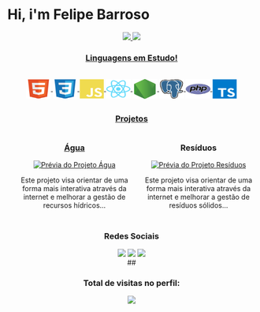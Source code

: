# Hi, i'm Felipe Barroso


<div align="center">
  <a href="https://github.com/InterFBS">
  <img height="167em" src="https://github-readme-stats.vercel.app/api?username=InterFBS&show_icons=true&theme=midnight-purple&include_all_commits=true&count_private=true"/>
  <img height="167em" src="https://github-readme-stats.vercel.app/api/top-langs/?username=InterFBS&layout=compact&langs_count=7&theme=midnight-purple"/>
<div>

###  Linguagens em Estudo!    

</div class=langueges>
  <div style="display: inline_block"><br>
  <img align="center" alt="HTML" height="40" width="50" src="https://raw.githubusercontent.com/devicons/devicon/master/icons/html5/html5-original.svg">
  <img align="center" alt="CSS" height="40" width="50" src="https://raw.githubusercontent.com/devicons/devicon/master/icons/css3/css3-original.svg">
  <img align="center" alt="Js" height="40" width="50" src="https://raw.githubusercontent.com/devicons/devicon/master/icons/javascript/javascript-plain.svg">
  <img align="center" alt="React" height="40" width="50" src="https://raw.githubusercontent.com/devicons/devicon/master/icons/react/react-original.svg">
  <img align="center" alt="NodeJs" height="40" width="50" src="https://raw.githubusercontent.com/devicons/devicon/master/icons/nodejs/nodejs-original.svg">
  <img align="center" alt="PostgreSQL" height="40" width="50" src="https://raw.githubusercontent.com/devicons/devicon/master/icons/postgresql/postgresql-original.svg">
  <img align="center" alt="Php" height="40" width="50" src="https://raw.githubusercontent.com/devicons/devicon/master/icons/php/php-original.svg">
  <img align="center" alt="typescript" height="40" width="50" src="https://raw.githubusercontent.com/devicons/devicon/master/icons/typescript/typescript-original.svg">
</div>
  
##

### Projetos

<div style="display: flex; gap: 20px;">
  <div style="flex: 1;">
    <h3>Água</h3>
    <a href="https://agua-eight.vercel.app" target="_blank">
      <img src="https://agua-eight.vercel.app/assets/IntroAgua-C-rbznzd.png" alt="Prévia do Projeto Água" style="width:100%;"/>
    </a>
    <p>Este projeto visa orientar de uma forma mais interativa através da internet e melhorar a gestão de recursos hídricos...</p>
  </div>
  <div style="flex: 1;">
    <h3>Resíduos</h3>
    <a href="https://reciclagem-ten.vercel.app" target="_blank">
      <img src="https://reciclagem-ten.vercel.app/assets/IntroResiduos-V1obG95g.png" alt="Prévia do Projeto Resíduos" style="width:100%;"/>
    </a>
    <p>Este projeto visa orientar de uma forma mais interativa através da internet e melhorar a gestão de resíduos sólidos...</p>
  </div>
</div>



##
  
### Redes Sociais 
<div>
  <a href="https://www.instagram.com/felipebarroso299/" target="_blank"><img src="https://img.shields.io/badge/-Instagram-%23E4405F?style=for-the-badge&logo=instagram&logoColor=white" target="_blank"></a>
  <a href = "mailto:josealmironettto@gmail.com"><img src="https://img.shields.io/badge/-Gmail-%23333?style=for-the-badge&logo=gmail&logoColor=white" target="_blank"></a>
  <a href="https://www.linkedin.com/in/felipe-barroso-b4052021b/"><img src="https://img.shields.io/badge/-LinkedIn-%230077B5?style=for-the-badge&logo=linkedin&logoColor=white" target="_blank"></a> 
</div>
##
  
  <h3><p align="center">Total de visitas no perfil:</p>
<p align="center">
    <img alingn="center" src="https://profile-counter.glitch.me/InterFBS/count.svg"/>
</p>
